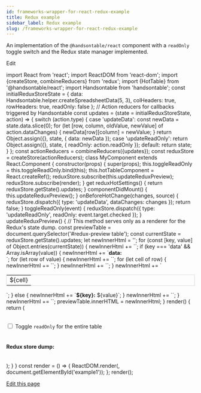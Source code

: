 ```yaml
---
id: frameworks-wrapper-for-react-redux-example
title: Redux example
sidebar_label: Redux example
slug: /frameworks-wrapper-for-react-redux-example
---
```


An implementation of the `@handsontable/react` component with a `readOnly` toggle switch and the Redux state manager implemented.

<div id="example1"> </div>

Edit

import React from 'react'; import ReactDOM from 'react-dom'; import {createStore, combineReducers} from 'redux'; import {HotTable} from '@handsontable/react'; import Handsontable from 'handsontable'; const initialReduxStoreState = { data: Handsontable.helper.createSpreadsheetData(5, 3), colHeaders: true, rowHeaders: true, readOnly: false }; // Action reducers for callbacks triggered by Handsontable const updates = (state = initialReduxStoreState, action) => { switch (action.type) { case 'updateData': const newData = state.data.slice(0); for (let \[row, column, oldValue, newValue\] of action.dataChanges) { newData\[row\]\[column\] = newValue; } return Object.assign({}, state, { data: newData }); case 'updateReadOnly': return Object.assign({}, state, { readOnly: action.readOnly }); default: return state; } }; const actionReducers = combineReducers({updates}); const reduxStore = createStore(actionReducers); class MyComponent extends React.Component { constructor(props) { super(props); this.toggleReadOnly = this.toggleReadOnly.bind(this); this.hotTableComponent = React.createRef(); reduxStore.subscribe(this.updateReduxPreview); reduxStore.subscribe(render); } get reduxHotSettings() { return reduxStore.getState().updates; } componentDidMount() { this.updateReduxPreview(); } onBeforeHotChange(changes, source) { reduxStore.dispatch({ type: 'updateData', dataChanges: changes }); return false; } toggleReadOnly(event) { reduxStore.dispatch({ type: 'updateReadOnly', readOnly: event.target.checked }); } updateReduxPreview() { // This method serves only as a renderer for the Redux's state dump. const previewTable = document.querySelector('#redux-preview table'); const currentState = reduxStore.getState().updates; let newInnerHtml = '<tbody>'; for (const \[key, value\] of Object.entries(currentState)) { newInnerHtml += \`<tr><td>\`; if (key === 'data' && Array.isArray(value)) { newInnerHtml += \`<strong>data:</strong> <br><table style="border: 1px solid #d6d6d6;"><tbody>\`; for (let row of value) { newInnerHtml += \`<tr>\`; for (let cell of row) { newInnerHtml += \`<td>${cell}</td>\`; } newInnerHtml += \`</tr>\`; } newInnerHtml += \`</tbody></table>\`; } else { newInnerHtml += \`<strong>${key}:</strong> ${value}\`; } newInnerHtml += \`</td></tr>\`; } newInnerHtml += \`</tbody>\`; previewTable.innerHTML = newInnerHtml; } render() { return ( <div className="redux-example-container"> <div id="example-container"> <div id="example-preview" className="hot"> <div id="toggle-boxes"> <br/> <input onClick={this.toggleReadOnly} id="readOnlyCheck" type="checkbox"/><label htmlFor="readOnlyCheck"> Toggle <code>readOnly</code> for the entire table</label> </div> <br/> <HotTable ref={this.hotTableComponent} beforeChange={this.onBeforeHotChange} settings={this.reduxHotSettings}/> </div> <div id="redux-preview" className="table-container"> <h4>Redux store dump:</h4> <table> </table> </div> </div> </div> ); } } const render = () => { ReactDOM.render(<MyComponent/>, document.getElementById('example1')); }; render();

[Edit this page](https://github.com/handsontable/docs/edit/8.2.0/tutorials/wrapper-for-react-redux-example.html)
